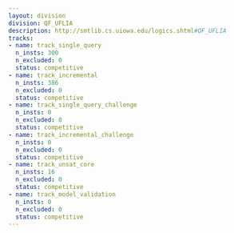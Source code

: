 ```yaml
---
layout: division
division: QF_UFLIA
description: http://smtlib.cs.uiowa.edu/logics.shtml#QF_UFLIA
tracks:
- name: track_single_query
  n_insts: 300
  n_excluded: 0
  status: competitive
- name: track_incremental
  n_insts: 386
  n_excluded: 0
  status: competitive
- name: track_single_query_challenge
  n_insts: 0
  n_excluded: 0
  status: competitive
- name: track_incremental_challenge
  n_insts: 0
  n_excluded: 0
  status: competitive
- name: track_unsat_core
  n_insts: 16
  n_excluded: 0
  status: competitive
- name: track_model_validation
  n_insts: 0
  n_excluded: 0
  status: competitive
---
```


